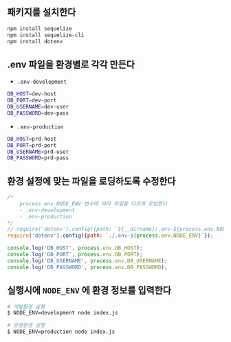 ## 패키지를 설치한다
```bash
npm install sequelize
npm install sequelize-cli
npm install dotenv
```

## .env 파일을 환경별로 각각 만든다

- `.env-development`
```bash
DB_HOST=dev-host
DB_PORT=dev-port
DB_USERNAME=dev-user
DB_PASSWORD=dev-pass
```

- `.env-production`
```bash
DB_HOST=prd-host
DB_PORT=prd-port
DB_USERNAME=prd-user
DB_PASSWORD=prd-pass
```

## 환경 설정에 맞는 파일을 로딩하도록 수정한다
```javascript
/*
    process.env.NODE_ENV 변수에 따라 파일을 다르게 로딩한다
    - .env-development
    - .env-production
*/
// require('dotenv').config({path: `${__dirname}/.env-${process.env.NODE_ENV}`});
require('dotenv').config({path: `./.env-${process.env.NODE_ENV}`});

console.log('DB_HOST', process.env.DB_HOST);
console.log('DB_PORT', process.env.DB_PORT);
console.log('DB_USERNAME', process.env.DB_USERNAME);
console.log('DB_PASSWORD', process.env.DB_PASSWORD);
```

## 실행시에 `NODE_ENV` 에 환경 정보를 입력한다
```bash
# 개발환경 실행
$ NODE_ENV=development node index.js

# 운영환경 실행
$ NODE_ENV=production node index.js
```
